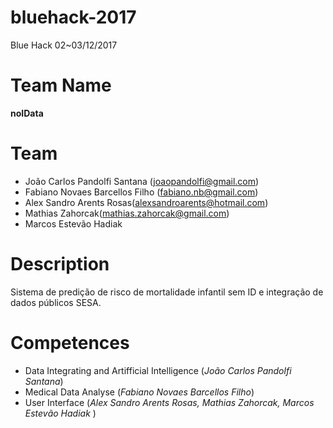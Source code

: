 # bluehack-2017
Blue Hack 02~03/12/2017

# Team Name
**noIData**

# Team

* João Carlos Pandolfi Santana (joaopandolfi@gmail.com)
* Fabiano Novaes Barcellos Filho (fabiano.nb@gmail.com)
* Alex Sandro Arents Rosas(alexsandroarents@hotmail.com)
* Mathias Zahorcak(mathias.zahorcak@gmail.com)
* Marcos Estevão Hadiak 

# Description

Sistema de predição de risco de mortalidade infantil sem ID e integração de dados públicos SESA.


# Competences

* Data Integrating and Artifficial Intelligence (*João Carlos Pandolfi Santana*)
* Medical Data Analyse (*Fabiano Novaes Barcellos Filho*)
* User Interface (*Alex Sandro Arents Rosas, Mathias Zahorcak, Marcos Estevão Hadiak* )
